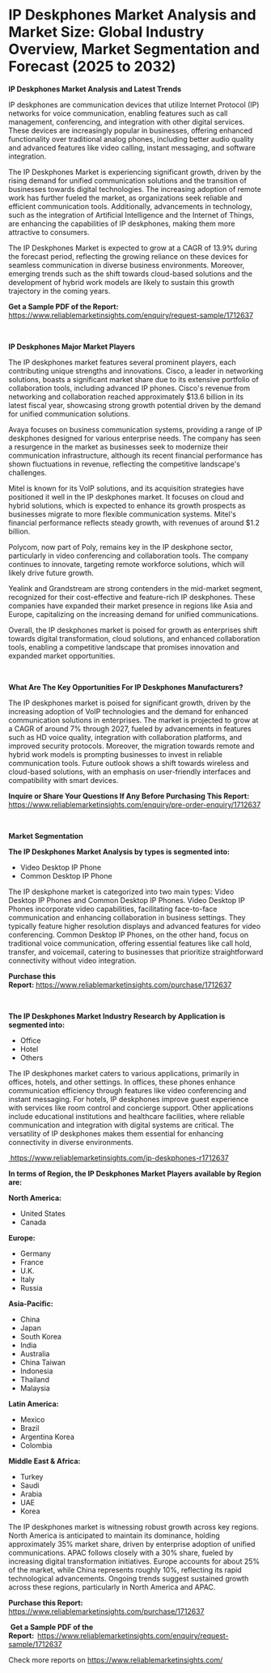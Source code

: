 <p><h1>IP Deskphones Market Analysis and Market Size: Global Industry Overview, Market Segmentation and Forecast (2025 to 2032)</h1></p><p><strong>IP Deskphones Market Analysis and Latest Trends</strong></p>
<p><p>IP deskphones are communication devices that utilize Internet Protocol (IP) networks for voice communication, enabling features such as call management, conferencing, and integration with other digital services. These devices are increasingly popular in businesses, offering enhanced functionality over traditional analog phones, including better audio quality and advanced features like video calling, instant messaging, and software integration.</p><p>The IP Deskphones Market is experiencing significant growth, driven by the rising demand for unified communication solutions and the transition of businesses towards digital technologies. The increasing adoption of remote work has further fueled the market, as organizations seek reliable and efficient communication tools. Additionally, advancements in technology, such as the integration of Artificial Intelligence and the Internet of Things, are enhancing the capabilities of IP deskphones, making them more attractive to consumers.</p><p>The IP Deskphones Market is expected to grow at a CAGR of 13.9% during the forecast period, reflecting the growing reliance on these devices for seamless communication in diverse business environments. Moreover, emerging trends such as the shift towards cloud-based solutions and the development of hybrid work models are likely to sustain this growth trajectory in the coming years.</p></p>
<p><strong>Get a Sample PDF of the Report:&nbsp;</strong> <a href="https://www.reliablemarketinsights.com/enquiry/request-sample/1712637?utm_campaign=2454&utm_medium=2&utm_source=Github&utm_content=ia&utm_term=04042025&utm_id=ip-deskphones">https://www.reliablemarketinsights.com/enquiry/request-sample/1712637</a></p>
<p>&nbsp;</p>
<p><strong>IP Deskphones Major Market Players</strong></p>
<p><p>The IP deskphones market features several prominent players, each contributing unique strengths and innovations. Cisco, a leader in networking solutions, boasts a significant market share due to its extensive portfolio of collaboration tools, including advanced IP phones. Cisco's revenue from networking and collaboration reached approximately $13.6 billion in its latest fiscal year, showcasing strong growth potential driven by the demand for unified communication solutions.</p><p>Avaya focuses on business communication systems, providing a range of IP deskphones designed for various enterprise needs. The company has seen a resurgence in the market as businesses seek to modernize their communication infrastructure, although its recent financial performance has shown fluctuations in revenue, reflecting the competitive landscape's challenges.</p><p>Mitel is known for its VoIP solutions, and its acquisition strategies have positioned it well in the IP deskphones market. It focuses on cloud and hybrid solutions, which is expected to enhance its growth prospects as businesses migrate to more flexible communication systems. Mitel's financial performance reflects steady growth, with revenues of around $1.2 billion.</p><p>Polycom, now part of Poly, remains key in the IP deskphone sector, particularly in video conferencing and collaboration tools. The company continues to innovate, targeting remote workforce solutions, which will likely drive future growth.</p><p>Yealink and Grandstream are strong contenders in the mid-market segment, recognized for their cost-effective and feature-rich IP deskphones. These companies have expanded their market presence in regions like Asia and Europe, capitalizing on the increasing demand for unified communications.</p><p>Overall, the IP deskphones market is poised for growth as enterprises shift towards digital transformation, cloud solutions, and enhanced collaboration tools, enabling a competitive landscape that promises innovation and expanded market opportunities.</p></p>
<p>&nbsp;</p>
<p><strong>What Are The Key Opportunities For IP Deskphones Manufacturers?</strong></p>
<p><p>The IP deskphones market is poised for significant growth, driven by the increasing adoption of VoIP technologies and the demand for enhanced communication solutions in enterprises. The market is projected to grow at a CAGR of around 7% through 2027, fueled by advancements in features such as HD voice quality, integration with collaboration platforms, and improved security protocols. Moreover, the migration towards remote and hybrid work models is prompting businesses to invest in reliable communication tools. Future outlook shows a shift towards wireless and cloud-based solutions, with an emphasis on user-friendly interfaces and compatibility with smart devices.</p></p>
<p><strong>Inquire or Share Your Questions If Any Before Purchasing This Report:</strong> <a href="https://www.reliablemarketinsights.com/enquiry/pre-order-enquiry/1712637?utm_campaign=2454&utm_medium=2&utm_source=Github&utm_content=ia&utm_term=04042025&utm_id=ip-deskphones">https://www.reliablemarketinsights.com/enquiry/pre-order-enquiry/1712637</a></p>
<p>&nbsp;</p>
<p><strong>Market Segmentation</strong></p>
<p><strong>The IP Deskphones Market Analysis by types is segmented into:</strong></p>
<p><ul><li>Video Desktop IP Phone</li><li>Common Desktop IP Phone</li></ul></p>
<p><p>The IP deskphone market is categorized into two main types: Video Desktop IP Phones and Common Desktop IP Phones. Video Desktop IP Phones incorporate video capabilities, facilitating face-to-face communication and enhancing collaboration in business settings. They typically feature higher resolution displays and advanced features for video conferencing. Common Desktop IP Phones, on the other hand, focus on traditional voice communication, offering essential features like call hold, transfer, and voicemail, catering to businesses that prioritize straightforward connectivity without video integration.</p></p>
<p><strong>Purchase this Report:&nbsp;</strong><a href="https://www.reliablemarketinsights.com/purchase/1712637?utm_campaign=2454&utm_medium=2&utm_source=Github&utm_content=ia&utm_term=04042025&utm_id=ip-deskphones">https://www.reliablemarketinsights.com/purchase/1712637</a></p>
<p>&nbsp;</p>
<p><strong>The IP Deskphones Market Industry Research by Application is segmented into:</strong></p>
<p><ul><li>Office</li><li>Hotel</li><li>Others</li></ul></p>
<p><p>The IP deskphones market caters to various applications, primarily in offices, hotels, and other settings. In offices, these phones enhance communication efficiency through features like video conferencing and instant messaging. For hotels, IP deskphones improve guest experience with services like room control and concierge support. Other applications include educational institutions and healthcare facilities, where reliable communication and integration with digital systems are critical. The versatility of IP deskphones makes them essential for enhancing connectivity in diverse environments.</p></p>
<p><a href="https://www.reliablemarketinsights.com/ip-deskphones-r1712637?utm_campaign=2454&utm_medium=2&utm_source=Github&utm_content=ia&utm_term=04042025&utm_id=ip-deskphones">&nbsp;https://www.reliablemarketinsights.com/ip-deskphones-r1712637</a></p>
<p><strong>In terms of Region, the IP Deskphones Market Players available by Region are:</strong></p>
<p>
    <p> <strong> North America: </strong>
        <ul>
            <li>United States</li>
            <li>Canada</li>
        </ul>
        </p> 
    <p> <strong> Europe: </strong>
        <ul>
            <li>Germany</li>
            <li>France</li>
            <li>U.K.</li>
            <li>Italy</li>
            <li>Russia</li>
        </ul>
        </p> 
    <p> <strong> Asia-Pacific: </strong>
        <ul>
            <li>China</li>
            <li>Japan</li>
            <li>South Korea</li>
            <li>India</li>
            <li>Australia</li>
            <li>China Taiwan</li>
            <li>Indonesia</li>
            <li>Thailand</li>
            <li>Malaysia</li>
        </ul>
        </p> 
    <p> <strong> Latin America: </strong>
        <ul>
            <li>Mexico</li>
            <li>Brazil</li>
            <li>Argentina Korea</li>
            <li>Colombia</li>
        </ul>
        </p> 
    <p> <strong> Middle East & Africa: </strong>
        <ul>
            <li>Turkey</li>
            <li>Saudi</li>
            <li>Arabia</li>
            <li>UAE</li>
            <li>Korea</li>
        </ul>
    </p>
    </p>
<p><p>The IP deskphones market is witnessing robust growth across key regions. North America is anticipated to maintain its dominance, holding approximately 35% market share, driven by enterprise adoption of unified communications. APAC follows closely with a 30% share, fueled by increasing digital transformation initiatives. Europe accounts for about 25% of the market, while China represents roughly 10%, reflecting its rapid technological advancements. Ongoing trends suggest sustained growth across these regions, particularly in North America and APAC.</p></p>
<p><strong>Purchase this Report: </strong><a href="https://www.reliablemarketinsights.com/purchase/1712637?utm_campaign=2454&utm_medium=2&utm_source=Github&utm_content=ia&utm_term=04042025&utm_id=ip-deskphones">https://www.reliablemarketinsights.com/purchase/1712637</a></p>
<p>&nbsp;<strong>Get a Sample PDF of the Report:&nbsp;&nbsp;</strong><a href="https://www.reliablemarketinsights.com/enquiry/request-sample/1712637?utm_campaign=2454&utm_medium=2&utm_source=Github&utm_content=ia&utm_term=04042025&utm_id=ip-deskphones">https://www.reliablemarketinsights.com/enquiry/request-sample/1712637</a></p>
<p><strong></strong></p>
<p>Check more reports on <a href="https://www.reliablemarketinsights.com/?utm_campaign=2454&utm_medium=2&utm_source=Github&utm_content=ia&utm_term=04042025&utm_id=ip-deskphones">https://www.reliablemarketinsights.com/</a></p>